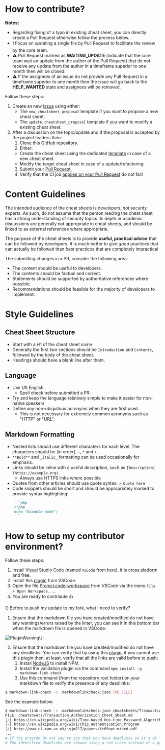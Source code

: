 # How to contribute?

**Notes:** 
* Regarding fixing of a typo in existing cheat sheet, you can directly create a Pull Request otherwise follow the process below.
* :heavy_exclamation_mark: Focus on updating a single file by Pull Request to facilitate the review by the core team.
* :warning: Pull Request marked as **WAITING_UPDATE** (indicate that the core team wait an update from the author of the Pull Request) that do not receive any update from the author in a timeframe superior to one month then will be closed.
* :warning: If the assignees of an issue do not provide any Pull Request in a timeframe superior to one month then the issue will go back to the **HELP_WANTED** state and assignees will be removed.

Follow these steps:

1. Create an new [Issue](https://github.com/OWASP/CheatSheetSeries/issues/new/choose) using either:
   - The `new_cheatsheet_proposal` template if you want to propose a new cheat sheet.
   - The `update_cheatsheet_proposal` template if you want to modify a existing cheat sheet.
2. After a discussion on the topic/update and if the proposal is accepted by the project leaders then:
    1. Clone this GitHub repository.
    2. Either:
      - Create the cheat sheet using the dedicated [template](templates/New_CheatSheet.md) in case of a new cheat sheet.
      - Modify the target cheat sheet in case of a update/refactoring.
    3. Submit your [Pull Request](https://help.github.com/articles/creating-a-pull-request/).
    4. Verify that the CI job [applied on your Pull Request](https://travis-ci.org/OWASP/CheatSheetSeries/pull_requests) do not fail!

# Content Guidelines

The intended audience of the cheat sheets is developers, _not_ security experts. As such, do not assume that the person reading the cheat sheet has a strong understanding of security topics. In depth or academic discussions are generally not appropriate in cheat sheets, and should be linked to as external references where appropriate.

The purpose of the cheat sheets is to provide **useful, practical advice** that can be followed by developers. It is much better to give _good_ practices that can actually be followed than _best_ practices that are completely impractical

The submitting changes in a PR, consider the following area:

- The content should be useful to developers.
- The contents should be factual and correct.
- Statements should be supported by authoritative references where possible.
- Recommendations should be feasible for the majority of developers to implement.

# Style Guidelines

## Cheat Sheet Structure

- Start with a H1 of the cheat sheet name
- Generally the first two sections should be `Introduction` and `Contents`, followed by the body of the cheat sheet.
- Headings should have a blank line after them.

## Language

- Use US English.
  * Spell check before submitted a PR.
- Try and keep the language relatively simple to make it easier for non-native speakers
- Define any non-ubiquitous acronyms when they are first used.
  * This is not necessary for extremely common acronyms such as "HTTP" or "URL".

## Markdown Formatting

- Nested lists should use different characters for each level. The characters should be (in order), `-`, `*` and `+`.
- `**Bold**` and `_italic_` formatting can be used occasionally for emphasis.
- Links should be inline with a useful description, such as `[Description](https://example.org)`.
  * Always use HTTPS links where possible
- Quotes from other articles should use quote syntax: `> Quote here`
- Code snippets should be short and should be appropriately marked to provide syntax highlighting:

```md
    ```php
    <?php
    echo "Example code";
    ```
```

# How to setup my contributor environment?

Follow these steps:

1. Install [Visual Studio Code](https://code.visualstudio.com/) (named `VSCode` from here), it is cross platform and free.
2. Install this [plugin](https://github.com/DavidAnson/vscode-markdownlint#install) from VSCode.
3. Open the file [Project.code-workspace](Project.code-workspace) from VSCode via the menu `File > Open Workspace...`.
4. You are ready to contribute :+1:

:alarm_clock: Before to push my update to my fork, what I need to verify?

1. Ensure that the markdown file you have created/modified do not have any warnings/errors raised by the linter, you can see it in this bottom bar when the markdown file is opened in VSCode: 

![PluginWarningUI](assets/README_PluginWarningUI.png)

2. Ensure that the markdown file you have created/modified do not have any deadlinks. You can verify that by using this [plugin](https://www.npmjs.com/package/markdown-link-check), if you cannot use this plugin then, at least, verify that all the links are valid before to push:
    1. Install [NodeJS](https://nodejs.org/en/download/) to install NPM.
    2. Install the validation plugin via the command `npm install -g markdown-link-check`
    3. Use this command (from the repository root folder) on your markdown file to verify the presence of any deadlinks: 

```bash
$ markdown-link-check -c .markdownlinkcheck.json [MD_FILE]
```

See the example below:

```bash
$ markdown-link-check -c .markdownlinkcheck.json cheatsheets/Transaction_Authorization_Cheat_Sheet.md
FILE: cheatsheets/Transaction_Authorization_Cheat_Sheet.md
[✓] https://en.wikipedia.org/wiki/Time-based_One-time_Password_Algorithm
[✓] https://en.wikipedia.org/wiki/Chip_Authentication_Program
[✓] http://www.cl.cam.ac.uk/~sjm217/papers/fc09optimised.pdf
...
# If the program do not say to you that you have deadlinks so it's OK
# The identified deadlinks are showed using a red cross instead of a green tick before the link.
```
